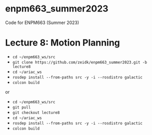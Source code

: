 # enpm663_summer2023
Code for ENPM663 (Summer 2023)

# Lecture 8: Motion Planning

- `cd ~/enpm663_ws/src`
- `git clone https://github.com/zeidk/enpm663_summer2023.git -b lecture8` 
- `cd ~/ariac_ws`
- `rosdep install --from-paths src -y -i --rosdistro galactic`
- `colcon build`


or 

- `cd ~/enpm663_ws/src`
- `git pull`
- `git checkout lecture8`
- `cd ~/ariac_ws`
- `rosdep install --from-paths src -y -i --rosdistro galactic`
- `colcon build`

